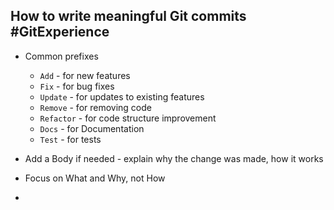 ## How to write meaningful Git commits #GitExperience 
- Common prefixes
	- `Add` - for new features
	- `Fix` - for bug fixes
	- `Update` - for updates to existing features
	- `Remove` - for removing code
	- `Refactor` - for code structure improvement
	- `Docs` - for Documentation
	- `Test` - for tests

- Add a Body if needed - explain why the change was made, how it works
- Focus on What and Why, not How
- 